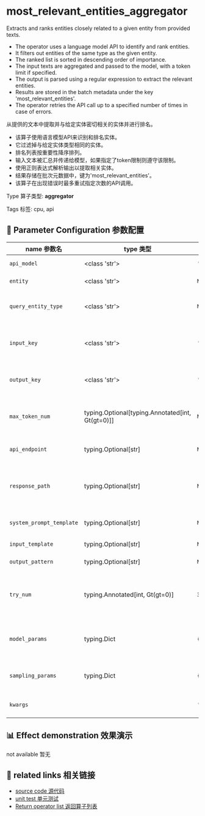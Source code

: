 # most_relevant_entities_aggregator

Extracts and ranks entities closely related to a given entity from provided texts.
- The operator uses a language model API to identify and rank entities.
- It filters out entities of the same type as the given entity.
- The ranked list is sorted in descending order of importance.
- The input texts are aggregated and passed to the model, with a token limit if specified.
- The output is parsed using a regular expression to extract the relevant entities.
- Results are stored in the batch metadata under the key 'most_relevant_entities'.
- The operator retries the API call up to a specified number of times in case of errors.

从提供的文本中提取并与给定实体密切相关的实体并进行排名。
- 该算子使用语言模型API来识别和排名实体。
- 它过滤掉与给定实体类型相同的实体。
- 排名列表按重要性降序排列。
- 输入文本被汇总并传递给模型，如果指定了token限制则遵守该限制。
- 使用正则表达式解析输出以提取相关实体。
- 结果存储在批次元数据中，键为'most_relevant_entities'。
- 该算子在出现错误时最多重试指定次数的API调用。

Type 算子类型: **aggregator**

Tags 标签: cpu, api

## 🔧 Parameter Configuration 参数配置
| name 参数名 | type 类型 | default 默认值 | desc 说明 |
|--------|------|--------|------|
| `api_model` | <class 'str'> | `'gpt-4o'` | API model name. |
| `entity` | <class 'str'> | `None` | The given entity. |
| `query_entity_type` | <class 'str'> | `None` | The type of queried relevant entities. |
| `input_key` | <class 'str'> | `'event_description'` | The input key in the meta field of the samples. |
| `output_key` | <class 'str'> | `'most_relevant_entities'` | The output key in the aggregation field of the |
| `max_token_num` | typing.Optional[typing.Annotated[int, Gt(gt=0)]] | `None` | The max token num of the total tokens of the |
| `api_endpoint` | typing.Optional[str] | `None` | URL endpoint for the API. |
| `response_path` | typing.Optional[str] | `None` | Path to extract content from the API response. |
| `system_prompt_template` | typing.Optional[str] | `None` | The system prompt template. |
| `input_template` | typing.Optional[str] | `None` | The input template. |
| `output_pattern` | typing.Optional[str] | `None` | The output pattern. |
| `try_num` | typing.Annotated[int, Gt(gt=0)] | `3` | The number of retry attempts when there is an API |
| `model_params` | typing.Dict | `{}` | Parameters for initializing the API model. |
| `sampling_params` | typing.Dict | `{}` | Extra parameters passed to the API call. |
| `kwargs` |  | `''` | Extra keyword arguments. |

## 📊 Effect demonstration 效果演示
not available 暂无

## 🔗 related links 相关链接
- [source code 源代码](../../../data_juicer/ops/aggregator/most_relevant_entities_aggregator.py)
- [unit test 单元测试](../../../tests/ops/aggregator/test_most_relevant_entities_aggregator.py)
- [Return operator list 返回算子列表](../../Operators.md)
